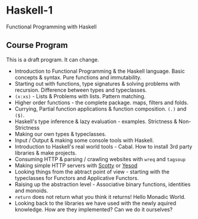 # Haskell-1

Functional Programming with Haskell

## Course Program

This is a draft program. It can change.

* Introduction to Functional Programming & the Haskell language. Basic concepts & syntax. Pure functions and immutability.
* Starting out with functions, type signatures & solving problems with recursion. Difference between types and typeclasses.
* `(x:xs)` - Lists & Problems with lists. Pattern matching.
* Higher order functions - the complete package. maps, filters and folds.
* Currying, Partial function applications & function composition. `(.)` and `($)`.
* Haskell's type inference & lazy evaluation - examples. Strictness & Non-Strictness
* Making our own types & typeclasses.
* Input / Output & making some console tools with Haskell.
* Introduction to Haskell's real world tools - Cabal. How to install 3rd party libraries & make projects.
* Consuming HTTP & parsing / crawling websites with `wreq` and `tagsoup`
* Making simple HTTP servers with [Scotty](https://github.com/scotty-web/scotty) or [Yesod](http://www.yesodweb.com/)
* Looking things from the abtract point of view - starting with the typeclasses for Functors and Applicative Functors.
* Raising up the abstraction level - Associative binary functions, identities and monoids. 
* `return` does not return what you think it returns! Hello Monadic World.
* Looking back to the libraries we have used with the newly aquired knowledge. How are they implemented? Can we do it ourselves?
